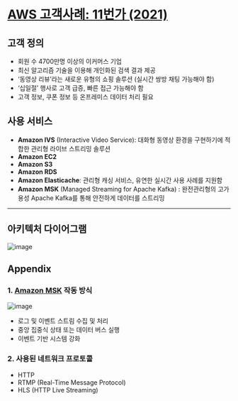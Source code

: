 # [AWS 고객사례: 11번가 (2021)](https://aws.amazon.com/ko/solutions/case-studies/11st/?nc1=h_ls&did=cr_card&trk=cr_card)

## 고객 정의

- 회원 수 4700만명 이상의 이커머스 기업
- 최신 알고리즘 기술을 이용해 개인화된 검색 결과 제공
- ‘동영상 리뷰’라는 새로운 유형의 쇼핑 솔루션 (실시간 쌍방 채팅 가능해야 함)
- ‘십일절’ 행사로 고객 급증, 빠른 접근 가능해야 함
- 고객 정보, 쿠폰 정보 등 온프레미스 데이터 처리 필요

## 사용 서비스

- **Amazon IVS** (Interactive Video Service): 대화형 동영상 환경을 구현하기에 적합한 관리형 라이브 스트리밍 솔루션
- **Amazon EC2**
- **Amazon S3**
- **Amazon RDS**
- **Amazon Elasticache**: 관리형 캐싱 서비스, 유연한 실시간 사용 사례를 지원함
- **Amazon MSK** (Managed Streaming for Apache Kafka) : 완전관리형의 고가용성 Apache Kafka를 통해 안전하게 데이터를 스트리밍

---

## 아키텍처 다이어그램
![image](https://user-images.githubusercontent.com/61778930/163666841-bdb5fd27-bab2-44ba-a88f-139a78b49172.png)
## Appendix

### 1. [Amazon MSK](https://aws.amazon.com/ko/msk/) 작동 방식

![image](https://user-images.githubusercontent.com/61778930/163667234-a72d22a8-85ee-46f6-bcf4-10ec5f4e0620.png)

- 로그 및 이벤트 스트림 수집 및 처리
- 중앙 집중식 상태 또는 데이터 버스 실행
- 이벤트 기반 시스템 강화

### 2. 사용된 네트워크 프로토콜

- HTTP
- RTMP (Real-Time Message Protocol)
- HLS (HTTP Live Streaming)
